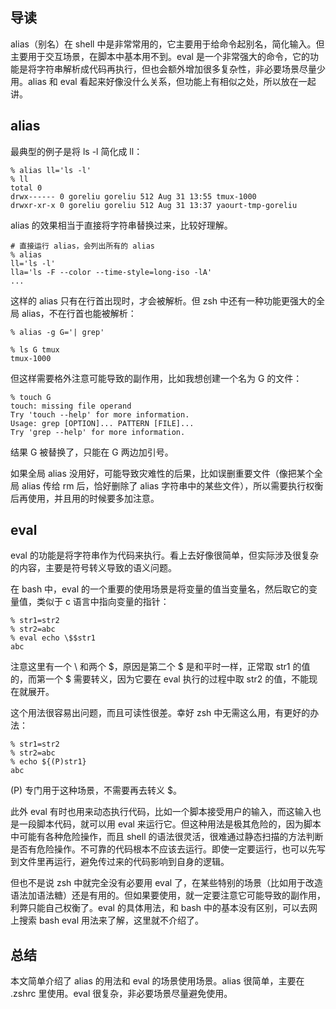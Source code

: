 ## 导读

alias（别名）在 shell 中是非常常用的，它主要用于给命令起别名，简化输入。但主要用于交互场景，在脚本中基本用不到。eval 是一个非常强大的命令，它的功能是将字符串解析成代码再执行，但也会额外增加很多复杂性，非必要场景尽量少用。alias 和 eval 看起来好像没什么关系，但功能上有相似之处，所以放在一起讲。

## alias

最典型的例子是将 ls -l 简化成 ll：

```
% alias ll='ls -l'
% ll
total 0
drwx------ 0 goreliu goreliu 512 Aug 31 13:55 tmux-1000
drwxr-xr-x 0 goreliu goreliu 512 Aug 31 13:37 yaourt-tmp-goreliu
```

alias 的效果相当于直接将字符串替换过来，比较好理解。

```
# 直接运行 alias，会列出所有的 alias
% alias
ll='ls -l'
lla='ls -F --color --time-style=long-iso -lA'
...
```

这样的 alias 只有在行首出现时，才会被解析。但 zsh 中还有一种功能更强大的全局 alias，不在行首也能被解析：

```
% alias -g G='| grep'

% ls G tmux
tmux-1000
```

但这样需要格外注意可能导致的副作用，比如我想创建一个名为 G 的文件：

```
% touch G
touch: missing file operand
Try 'touch --help' for more information.
Usage: grep [OPTION]... PATTERN [FILE]...
Try 'grep --help' for more information.
```

结果 G 被替换了，只能在 G 两边加引号。

如果全局 alias 没用好，可能导致灾难性的后果，比如误删重要文件（像把某个全局 alias 传给 rm 后，恰好删除了 alias 字符串中的某些文件），所以需要执行权衡后再使用，并且用的时候要多加注意。

## eval

eval 的功能是将字符串作为代码来执行。看上去好像很简单，但实际涉及很复杂的内容，主要是符号转义导致的语义问题。

在 bash 中，eval 的一个重要的使用场景是将变量的值当变量名，然后取它的变量值，类似于 c 语言中指向变量的指针：

```
% str1=str2
% str2=abc
% eval echo \$$str1
abc
```

注意这里有一个 \ 和两个 $，原因是第二个 $ 是和平时一样，正常取 str1 的值的，而第一个 $ 需要转义，因为它要在 eval 执行的过程中取 str2 的值，不能现在就展开。

这个用法很容易出问题，而且可读性很差。幸好 zsh 中无需这么用，有更好的办法：

```
% str1=str2
% str2=abc
% echo ${(P)str1}
abc
```

(P) 专门用于这种场景，不需要再去转义 $。

此外 eval 有时也用来动态执行代码，比如一个脚本接受用户的输入，而这输入也是一段脚本代码，就可以用 eval 来运行它。但这种用法是极其危险的，因为脚本中可能有各种危险操作，而且 shell 的语法很灵活，很难通过静态扫描的方法判断是否有危险操作。不可靠的代码根本不应该去运行。即使一定要运行，也可以先写到文件里再运行，避免传过来的代码影响到自身的逻辑。

但也不是说 zsh 中就完全没有必要用 eval 了，在某些特别的场景（比如用于改造语法加语法糖）还是有用的。但如果要使用，就一定要注意它可能导致的副作用，利弊只能自己权衡了。eval 的具体用法，和 bash 中的基本没有区别，可以去网上搜索 bash eval 用法来了解，这里就不介绍了。

## 总结

本文简单介绍了 alias 的用法和 eval 的场景使用场景。alias 很简单，主要在 .zshrc 里使用。eval 很复杂，非必要场景尽量避免使用。
